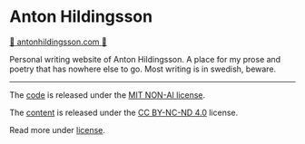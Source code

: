 # Anton Hildingsson 

[:saxophone: antonhildingsson.com :saxophone:](https://antonhildingsson.com)

Personal writing website of Anton Hildingsson. A place for my prose and poetry that has nowhere else to go. Most writing is in swedish, beware.

***

The [code](https://github.com/palmdrop/anton-hildingsson) is released under the [MIT NON-AI license](https://github.com/non-ai-licenses/non-ai-licenses/blob/main/NON-AI-MIT). 

The [content](https://github.com/palmdrop/anton-hildingsson/tree/main/src/content) is released under the [CC BY-NC-ND 4.0](https://creativecommons.org/licenses/by-nc-nd/4.0/) license.

Read more under [license](https://github.com/palmdrop/anton-hildingsson/blob/main/LICENSE.md).